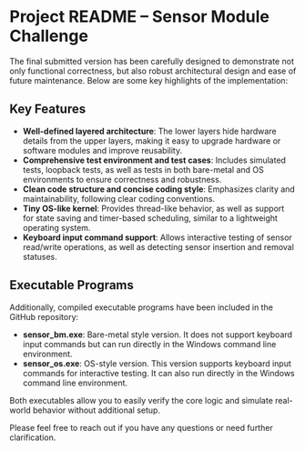 # Project README – Sensor Module Challenge

The final submitted version has been carefully designed to demonstrate not only functional correctness, but also robust architectural design and ease of future maintenance. Below are some key highlights of the implementation:

## Key Features

- **Well-defined layered architecture**: The lower layers hide hardware details from the upper layers, making it easy to upgrade hardware or software modules and improve reusability.
- **Comprehensive test environment and test cases**: Includes simulated tests, loopback tests, as well as tests in both bare-metal and OS environments to ensure correctness and robustness.
- **Clean code structure and concise coding style**: Emphasizes clarity and maintainability, following clear coding conventions.
- **Tiny OS-like kernel**: Provides thread-like behavior, as well as support for state saving and timer-based scheduling, similar to a lightweight operating system.
- **Keyboard input command support**: Allows interactive testing of sensor read/write operations, as well as detecting sensor insertion and removal statuses.

## Executable Programs

Additionally, compiled executable programs have been included in the GitHub repository:

- **sensor_bm.exe**: Bare-metal style version. It does not support keyboard input commands but can run directly in the Windows command line environment.
- **sensor_os.exe**: OS-style version. This version supports keyboard input commands for interactive testing. It can also run directly in the Windows command line environment.

Both executables allow you to easily verify the core logic and simulate real-world behavior without additional setup.

Please feel free to reach out if you have any questions or need further clarification.
